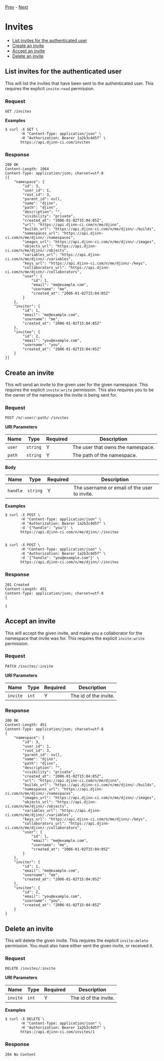[Prev](/api/images) - [Next](/api/keys)

# Invites

* [List invites for the authenticated user](#list-invites-for-the-authenticated-user)
* [Create an invite](#create-an-invite)
* [Accept an invite](#accept-an-invite)
* [Delete an invite](#delete-an-invite)

## List invites for the authenticated user

This will list the invites that have been sent to the authenticated user. This
requires the explicit `invite:read` permission.

### Request

    GET /invites

**Examples**

    $ curl -X GET \
           -H "Content-Type: application/json" \
           -H "Authorization: Bearer 1a2b3c4d5f" \
           https://api.djinn-ci.com/invites

### Response

    200 OK
    Content-Length: 1064
    Content-Type: application/json; charset=utf-8
    [{
        "namespace": {
            "id": 3,
            "user_id": 1,
            "root_id": 3,
            "parent_id": null,
            "name": "djinn",
            "path": "djinn",
            "description": "",
            "visibility": "private",
            "created_at": "2006-01-02T15:04:05Z",
            "url": "https://api.djinn-ci.com/n/me/djinn",
            "builds_url": "https://api.djinn-ci.com/n/me/djinn/-/builds",
            "namespaces_url": "https://api.djinn-ci.com/n/me/djinn/-/namespaces",
            "images_url": "https://api.djinn-ci.com/n/me/djinn/-/images",
            "objects_url": "https://api.djinn-ci.com/n/me/djinn/-/objects",
            "variables_url": "https://api.djinn-ci.com/n/me/djinn/-/variables",
            "keys_url": "https://api.djinn-ci.com/n/me/djinn/-/keys",
            "collaborators_url": "https://api.djinn-ci.com/n/me/djinn/-/collaborators",
            "user": {
                "id": 1,
                "email": "me@example.com",
                "username": "me",
                "created_at": "2006-01-02T15:04:05Z"
            }
        },
        "inviter": {
            "id": 1,
            "email": "me@example.com",
            "username": "me",
            "created_at": "2006-01-02T15:04:05Z"
        },
        "invitee": {
            "id": 2,
            "email": "you@example.com",
            "username": "you",
            "created_at": "2006-01-02T15:04:05Z"
        }
    }]

## Create an invite

This will send an invite to the given user for the given namespace. This
requires the explicit `invite:write` permission. This also requires you to be
the owner of the namespace the invite is being sent for.

### Request

    POST /n/:user/:path/-/invites

**URI Parameters**

| Name   | Type     | Required  | Description                       |
|--------|----------|-----------|-----------------------------------|
| `user` | `string` | Y         | The user that owns the namespace. |
| `path` | `string` | Y         | The path of the namespace.        |

**Body**

| Name     | Type     | Required | Description                                  |
|----------|----------|----------|----------------------------------------------|
| `handle` | `string` | Y        | The username or email of the user to invite. |

**Examples**

    $ curl -X POST \
           -H "Content-Type: application/json" \
           -H "Authorization: Bearer 1a2b3c4d5f" \
           -d '{"handle": "you"}' \
           https://api.djinn-ci.com/n/me/djinn/-/invites


    $ curl -X POST \
           -H "Content-Type: application/json" \
           -H "Authorization: Bearer 1a2b3c4d5f" \
           -d '{"handle": "you@example.com"}' \
           https://api.djinn-ci.com/n/me/djinn/-/invites

### Response

    201 Created
    Content-Length: 451
    Content-Type: application/json; charset=utf-8
    {

    }

## Accept an invite

This will accept the given invite, and make you a collaborator for the namespace
that invite was for. This requires the explicit `invite:write` permission.

### Request

    PATCH /invites/:invite

**URI Parameters**

| Name     | Type  | Required  | Description           |
|----------|-------|-----------|-----------------------|
| `invite` | `int` | Y         | The id of the invite. |

### Response

    200 OK
    Content-Length: 451
    Content-Type: application/json; charset=utf-8
    {
        "namespace": {
            "id": 3,
            "user_id": 1,
            "root_id": 3,
            "parent_id": null,
            "name": "djinn",
            "path": "djinn",
            "description": "",
            "visibility": "private",
            "created_at": "2006-01-02T15:04:05Z",
            "url": "https://api.djinn-ci.com/n/me/djinn",
            "builds_url": "https://api.djinn-ci.com/n/me/djinn/-/builds",
            "namespaces_url": "https://api.djinn-ci.com/n/me/djinn/-/namespaces",
            "images_url": "https://api.djinn-ci.com/n/me/djinn/-/images",
            "objects_url": "https://api.djinn-ci.com/n/me/djinn/-/objects",
            "variables_url": "https://api.djinn-ci.com/n/me/djinn/-/variables",
            "keys_url": "https://api.djinn-ci.com/n/me/djinn/-/keys",
            "collaborators_url": "https://api.djinn-ci.com/n/me/djinn/-/collaborators",
            "user": {
                "id": 1,
                "email": "me@example.com",
                "username": "me",
                "created_at": "2006-01-02T15:04:05Z"
            }
        },
        "inviter": {
            "id": 1,
            "email": "me@example.com",
            "username": "me",
            "created_at": "2006-01-02T15:04:05Z"
        },
        "invitee": {
            "id": 2,
            "email": "you@example.com",
            "username": "you",
            "created_at": "2006-01-02T15:04:05Z"
        }
    }

## Delete an invite

This will delete the given invite. This requires the explicit `invite:delete`
permission. You must also have either sent the given invite, or received it.

### Request

    DELETE /invites/:invite

**URI Parameters**

| Name     | Type  | Required  | Description           |
|----------|-------|-----------|-----------------------|
| `invite` | `int` | Y         | The id of the invite. |

**Examples**

    $ curl -X DELETE \
           -H "Content-Type: application/json" \
           -H "Authorization: Bearer 1a2b3c4d5f" \
           https://api.djinn-ci.com/invites/1

### Response

    204 No Content
